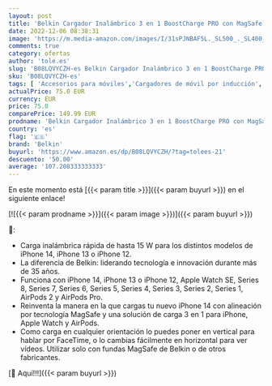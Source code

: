 ```yaml
---
layout: post
title: 'Belkin Cargador Inalámbrico 3 en 1 BoostCharge PRO con MagSafe para iPhone 14  Apple Watch y AirPods  Carga Magnéticamente Modelos de iPhone 14  iPhone 13 y iPhone 12 con hasta 15 W '
date: 2022-12-06 08:38:31
image: 'https://m.media-amazon.com/images/I/31sPJNBAF5L._SL500_._SL400_.jpg'
comments: true
category: ofertas
author: 'tole.es'
slug: 'B08LQVYCZH-es Belkin Cargador Inalámbrico 3 en 1 BoostCharge PRO con...'
sku: 'B08LQVYCZH-es'
tags: [ 'Accesorios para móviles','Cargadores de móvil por inducción','Cargadores para móviles','Comunicación móvil y accesorios','Electrónica','apple','belkin','iphone','🇪🇸', ]
actualPrice: 75.0 EUR
currency: EUR
price: 75.0
comparePrice: 149.99 EUR
prodname: 'Belkin Cargador Inalámbrico 3 en 1 BoostCharge PRO con MagSafe para iPhone 14  Apple Watch y AirPods  Carga Magnéticamente Modelos de iPhone 14  iPhone 13 y iPhone 12 con hasta 15 W '
country: 'es'
flag: '🇪🇸'
brand: 'Belkin'
buyurl: 'https://www.amazon.es/dp/B08LQVYCZH/?tag=tolees-21'
descuento: '50.00'
average: '107.208333333333'
---
```


En este momento está [{{< param title >}}]({{< param buyurl >}}) en el siguiente enlace!

[![{{< param prodname >}}]({{< param image >}})]({{< param buyurl >}})

🔎:

- Carga inalámbrica rápida de hasta 15 W para los distintos modelos de iPhone 14, iPhone 13 o iPhone 12.
- La diferencia de Belkin: liderando tecnología e innovación durante más de 35 años.
- Funciona con iPhone 14, iPhone 13 o iPhone 12, Apple Watch SE, Series 8, Series 7, Series 6, Series 5, Series 4, Series 3, Series 2, Series 1, AirPods 2 y AirPods Pro.
- Reinventa la manera en la que cargas tu nuevo iPhone 14 con alineación por tecnología MagSafe y una solución de carga 3 en 1 para iPhone, Apple Watch y AirPods.
- Como carga en cualquier orientación lo puedes poner en vertical para hablar por FaceTime, o lo cambias fácilmente en horizontal para ver vídeos. Utilizar solo con fundas MagSafe de Belkin o de otros fabricantes.

[🛒 Aquí!!!]({{< param buyurl >}})
